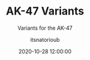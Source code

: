 ---
date: 2020-10-28 12:00:00
layout: post
title: "AK-47 Variants"
subtitle: "Variants for the AK-47"
description: "Variants for the AK-47"
image:
optimized_image:
category: weapons
tags:
  - weapons
  - variants
  - models
author: itsnatorioub
credits:
  - Scobalula
  - DTZxPorter
  - Activision
  - Infinity Ward
  - Raven
  - High Moon
version: v1.0.0.0
game: "Call of Duty: Modern Warfare (2019)"
type: custom_content
---